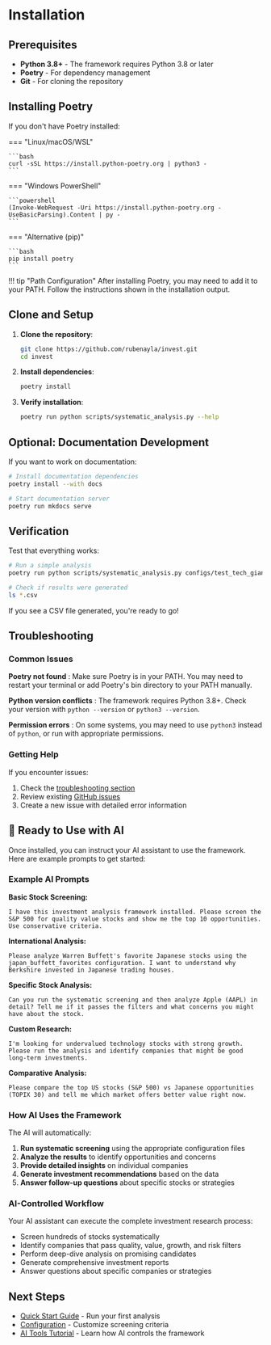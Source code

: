 # Installation

## Prerequisites

- **Python 3.8+** - The framework requires Python 3.8 or later
- **Poetry** - For dependency management
- **Git** - For cloning the repository

## Installing Poetry

If you don't have Poetry installed:

=== "Linux/macOS/WSL"

    ```bash
    curl -sSL https://install.python-poetry.org | python3 -
    ```

=== "Windows PowerShell"

    ```powershell
    (Invoke-WebRequest -Uri https://install.python-poetry.org -UseBasicParsing).Content | py -
    ```

=== "Alternative (pip)"

    ```bash
    pip install poetry
    ```

!!! tip "Path Configuration"
    After installing Poetry, you may need to add it to your PATH. Follow the instructions shown in the installation output.

## Clone and Setup

1. **Clone the repository**:
   ```bash
   git clone https://github.com/rubenayla/invest.git
   cd invest
   ```

2. **Install dependencies**:
   ```bash
   poetry install
   ```

3. **Verify installation**:
   ```bash
   poetry run python scripts/systematic_analysis.py --help
   ```

## Optional: Documentation Development

If you want to work on documentation:

```bash
# Install documentation dependencies
poetry install --with docs

# Start documentation server
poetry run mkdocs serve
```

## Verification

Test that everything works:

```bash
# Run a simple analysis
poetry run python scripts/systematic_analysis.py configs/test_tech_giants.yaml --save-csv

# Check if results were generated
ls *.csv
```

If you see a CSV file generated, you're ready to go!

## Troubleshooting

### Common Issues

**Poetry not found**
: Make sure Poetry is in your PATH. You may need to restart your terminal or add Poetry's bin directory to your PATH manually.

**Python version conflicts**
: The framework requires Python 3.8+. Check your version with `python --version` or `python3 --version`.

**Permission errors**
: On some systems, you may need to use `python3` instead of `python`, or run with appropriate permissions.

### Getting Help

If you encounter issues:

1. Check the [troubleshooting section](../user-guide/troubleshooting.md)
2. Review existing [GitHub issues](https://github.com/rubenayla/invest/issues)
3. Create a new issue with detailed error information

## 🤖 Ready to Use with AI

Once installed, you can instruct your AI assistant to use the framework. Here are example prompts to get started:

### Example AI Prompts

**Basic Stock Screening:**
```
I have this investment analysis framework installed. Please screen the S&P 500 for quality value stocks and show me the top 10 opportunities. Use conservative criteria.
```

**International Analysis:**
```
Please analyze Warren Buffett's favorite Japanese stocks using the japan_buffett_favorites configuration. I want to understand why Berkshire invested in Japanese trading houses.
```

**Specific Stock Analysis:**
```
Can you run the systematic screening and then analyze Apple (AAPL) in detail? Tell me if it passes the filters and what concerns you might have about the stock.
```

**Custom Research:**
```
I'm looking for undervalued technology stocks with strong growth. Please run the analysis and identify companies that might be good long-term investments.
```

**Comparative Analysis:**
```
Please compare the top US stocks (S&P 500) vs Japanese opportunities (TOPIX 30) and tell me which market offers better value right now.
```

### How AI Uses the Framework

The AI will automatically:
1. **Run systematic screening** using the appropriate configuration files
2. **Analyze the results** to identify opportunities and concerns
3. **Provide detailed insights** on individual companies
4. **Generate investment recommendations** based on the data
5. **Answer follow-up questions** about specific stocks or strategies

### AI-Controlled Workflow

Your AI assistant can execute the complete investment research process:
- Screen hundreds of stocks systematically
- Identify companies that pass quality, value, growth, and risk filters
- Perform deep-dive analysis on promising candidates
- Generate comprehensive investment reports
- Answer questions about specific companies or strategies

## Next Steps

- [Quick Start Guide](quickstart.md) - Run your first analysis
- [Configuration](configuration.md) - Customize screening criteria
- [AI Tools Tutorial](../tutorials/ai-tools.md) - Learn how AI controls the framework